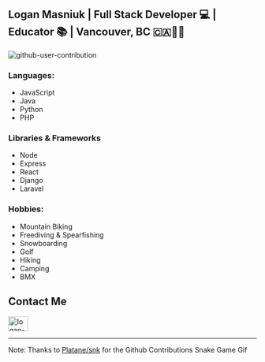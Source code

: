 ## Logan Masniuk | Full Stack Developer 💻 | Educator 📚 | Vancouver, BC 🇨🇦🌲🌊

![github-user-contribution](https://github.com/Lmasniuk/lmasniuk/assets/1847409/501d424b-d02d-4396-8302-10f5eb7160e4)

### Languages:
* JavaScript
* Java
* Python
* PHP

### Libraries & Frameworks
* Node
* Express
* React
* Django
* Laravel
  

### Hobbies:
* Mountain Biking
* Freediving & Spearfishing
* Snowboarding
* Golf
* Hiking
* Camping
* BMX

## Contact Me
<a href="https://www.linkedin.com/in/logan-masniuk-a0a24749/" target="blank"><img align="center" src="https://raw.githubusercontent.com/rahuldkjain/github-profile-readme-generator/master/src/images/icons/Social/linked-in-alt.svg" alt="logan-masniuk" height="30" width="40" /></a>

---

Note: Thanks to [Platane/snk](https://github.com/Platane/snk) for the Github Contributions Snake Game Gif

